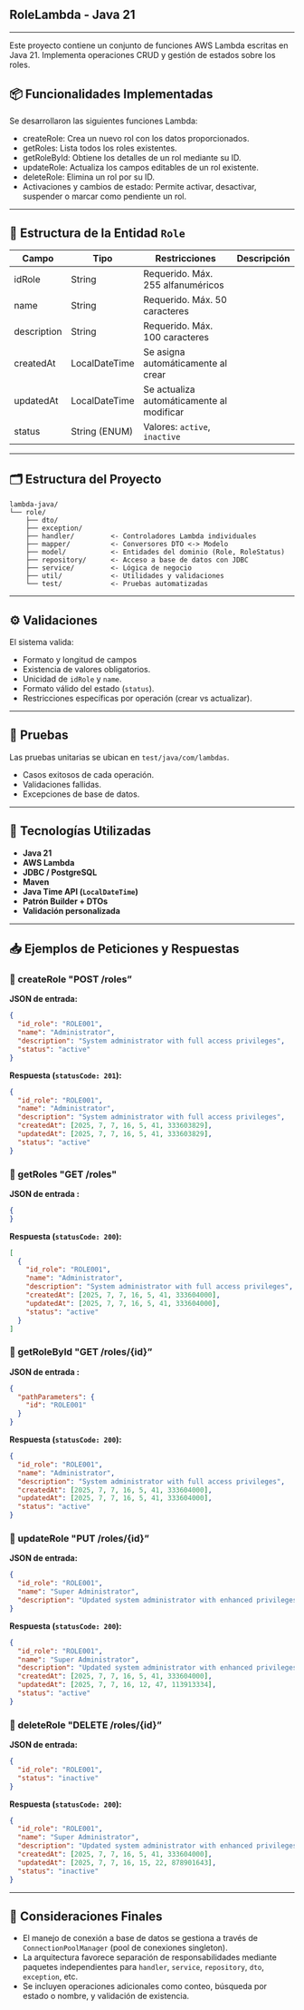 ## RoleLambda - Java 21

---

Este proyecto contiene un conjunto de funciones AWS Lambda escritas en Java 21. Implementa operaciones CRUD y gestión de estados sobre los roles.

## 📦 Funcionalidades Implementadas

Se desarrollaron las siguientes funciones Lambda:

- createRole: Crea un nuevo rol con los datos proporcionados.
- getRoles: Lista todos los roles existentes.
- getRoleById: Obtiene los detalles de un rol mediante su ID.
- updateRole: Actualiza los campos editables de un rol existente.
- deleteRole: Elimina un rol por su ID.
- Activaciones y cambios de estado: Permite activar, desactivar, suspender o marcar como pendiente un rol.

---

## 🧾 Estructura de la Entidad `Role`

| **Campo**  |    **Tipo**    |     **Restricciones**                     | **Descripción** |
| ---------- | -------------- | ---------------------------------         | --------------- |
| idRole     | String         | Requerido. Máx. 255 alfanuméricos         |                 |
| name       | String         | Requerido. Máx. 50 caracteres             |                 |
| description| String         | Requerido. Máx. 100 caracteres            |                 |
| createdAt  | LocalDateTime  | Se asigna automáticamente al crear        |                 |
| updatedAt  | LocalDateTime  | Se actualiza automáticamente al modificar |                 |
| status     | String (ENUM)  | Valores: `active`, `inactive`             |                 |

---

## 🗂️ Estructura del Proyecto

```
lambda-java/
└── role/
    ├── dto/
    ├── exception/
    ├── handler/         <- Controladores Lambda individuales
    ├── mapper/          <- Conversores DTO <-> Modelo
    ├── model/           <- Entidades del dominio (Role, RoleStatus)
    ├── repository/      <- Acceso a base de datos con JDBC
    ├── service/         <- Lógica de negocio
    ├── util/            <- Utilidades y validaciones
    └── test/            <- Pruebas automatizadas

```

---

## ⚙️ Validaciones

El sistema valida:

- Formato y longitud de campos
- Existencia de valores obligatorios.
- Unicidad de `idRole` y `name`.
- Formato válido del estado (`status`).
- Restricciones específicas por operación (crear vs actualizar).

---

## 🧪 Pruebas

Las pruebas unitarias se ubican en `test/java/com/lambdas`. 

- Casos exitosos de cada operación.
- Validaciones fallidas.
- Excepciones de base de datos.

---

## 🧰 Tecnologías Utilizadas

- **Java 21**
- **AWS Lambda**
- **JDBC / PostgreSQL**
- **Maven**
- **Java Time API (`LocalDateTime`)**
- **Patrón Builder + DTOs**
- **Validación personalizada**

---

## **📥 Ejemplos de Peticiones y Respuestas**

### **🔹 createRole "POST /roles”**

**JSON de entrada:**

```json
{
  "id_role": "ROLE001",
  "name": "Administrator",
  "description": "System administrator with full access privileges",
  "status": "active"
}
```

**Respuesta (`statusCode: 201`):**

```json
{
  "id_role": "ROLE001",
  "name": "Administrator",
  "description": "System administrator with full access privileges",
  "createdAt": [2025, 7, 7, 16, 5, 41, 333603829],
  "updatedAt": [2025, 7, 7, 16, 5, 41, 333603829],
  "status": "active"
}
```

### **🔹 getRoles "GET /roles"**

**JSON de entrada :**

```json
{
}
```

**Respuesta (`statusCode: 200`):**

```json
[
  {
    "id_role": "ROLE001",
    "name": "Administrator",
    "description": "System administrator with full access privileges",
    "createdAt": [2025, 7, 7, 16, 5, 41, 333604000],
    "updatedAt": [2025, 7, 7, 16, 5, 41, 333604000],
    "status": "active"
  }
]
```

### **🔹 getRoleById "GET /roles/{id}”**

**JSON de entrada :**

```json
{
  "pathParameters": {
    "id": "ROLE001"
  }
}
```

**Respuesta (`statusCode: 200`):**

```json
{
  "id_role": "ROLE001",
  "name": "Administrator",
  "description": "System administrator with full access privileges",
  "createdAt": [2025, 7, 7, 16, 5, 41, 333604000],
  "updatedAt": [2025, 7, 7, 16, 5, 41, 333604000],
  "status": "active"
}
```

### **🔹 updateRole "PUT /roles/{id}”**

**JSON de entrada:**

```json
{
  "id_role": "ROLE001",
  "name": "Super Administrator",
  "description": "Updated system administrator with enhanced privileges"
}
```

**Respuesta (`statusCode: 200`):**

```json
{
  "id_role": "ROLE001",
  "name": "Super Administrator",
  "description": "Updated system administrator with enhanced privileges",
  "createdAt": [2025, 7, 7, 16, 5, 41, 333604000],
  "updatedAt": [2025, 7, 7, 16, 12, 47, 113913334],
  "status": "active"
}
```

### **🔹 deleteRole "DELETE /roles/{id}”**

**JSON de entrada:**

```json
{
  "id_role": "ROLE001",
  "status": "inactive"
}
```

**Respuesta (`statusCode: 200`):**

```json
{
  "id_role": "ROLE001",
  "name": "Super Administrator",
  "description": "Updated system administrator with enhanced privileges",
  "createdAt": [2025, 7, 7, 16, 5, 41, 333604000],
  "updatedAt": [2025, 7, 7, 16, 15, 22, 878901643],
  "status": "inactive"
}
```

---

## 📌 Consideraciones Finales

- El manejo de conexión a base de datos se gestiona a través de `ConnectionPoolManager` (pool de conexiones singleton).
- La arquitectura favorece separación de responsabilidades mediante paquetes independientes para `handler`, `service`, `repository`, `dto`, `exception`, etc.
- Se incluyen operaciones adicionales como conteo, búsqueda por estado o nombre, y validación de existencia.